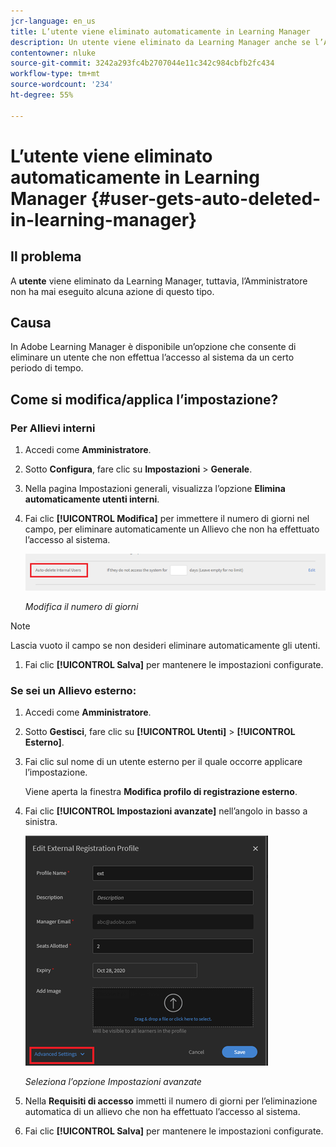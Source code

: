 ```yaml
---
jcr-language: en_us
title: L’utente viene eliminato automaticamente in Learning Manager
description: Un utente viene eliminato da Learning Manager anche se l’Amministratore non ha mai eseguito alcuna azione di questo tipo.
contentowner: nluke
source-git-commit: 3242a293fc4b2707044e11c342c984cbfb2fc434
workflow-type: tm+mt
source-wordcount: '234'
ht-degree: 55%

---
```




# L’utente viene eliminato automaticamente in Learning Manager {#user-gets-auto-deleted-in-learning-manager}

## Il problema

A **utente** viene eliminato da Learning Manager, tuttavia, l’Amministratore non ha mai eseguito alcuna azione di questo tipo.

## Causa

In Adobe Learning Manager è disponibile un’opzione che consente di eliminare un utente che non effettua l’accesso al sistema da un certo periodo di tempo.

## Come si modifica/applica l’impostazione?

### Per Allievi interni

1. Accedi come **Amministratore**.
1. Sotto **Configura**, fare clic su **Impostazioni** > **Generale**.
1. Nella pagina Impostazioni generali, visualizza l’opzione **Elimina automaticamente utenti interni**.
1. Fai clic **[!UICONTROL Modifica]** per immettere il numero di giorni nel campo, per eliminare automaticamente un Allievo che non ha effettuato l’accesso al sistema.

   ![](assets/cp-autodelete-internal.png)

   *Modifica il numero di giorni*

>[!NOTE]
>
>   Lascia vuoto il campo se non desideri eliminare automaticamente gli utenti.


1. Fai clic **[!UICONTROL Salva]** per mantenere le impostazioni configurate.

### Se sei un Allievo esterno:

1. Accedi come **Amministratore**.
1. Sotto **Gestisci**, fare clic su **[!UICONTROL Utenti]** > **[!UICONTROL Esterno]**.
1. Fai clic sul nome di un utente esterno per il quale occorre applicare l’impostazione.

   Viene aperta la finestra **Modifica profilo di registrazione esterno**.

1. Fai clic **[!UICONTROL Impostazioni avanzate]** nell’angolo in basso a sinistra.

   ![](assets/cp-autodelete-external.png)

   *Seleziona l’opzione Impostazioni avanzate*

1. Nella **Requisiti di accesso** immetti il numero di giorni per l’eliminazione automatica di un allievo che non ha effettuato l’accesso al sistema.
1. Fai clic **[!UICONTROL Salva]** per mantenere le impostazioni configurate.

